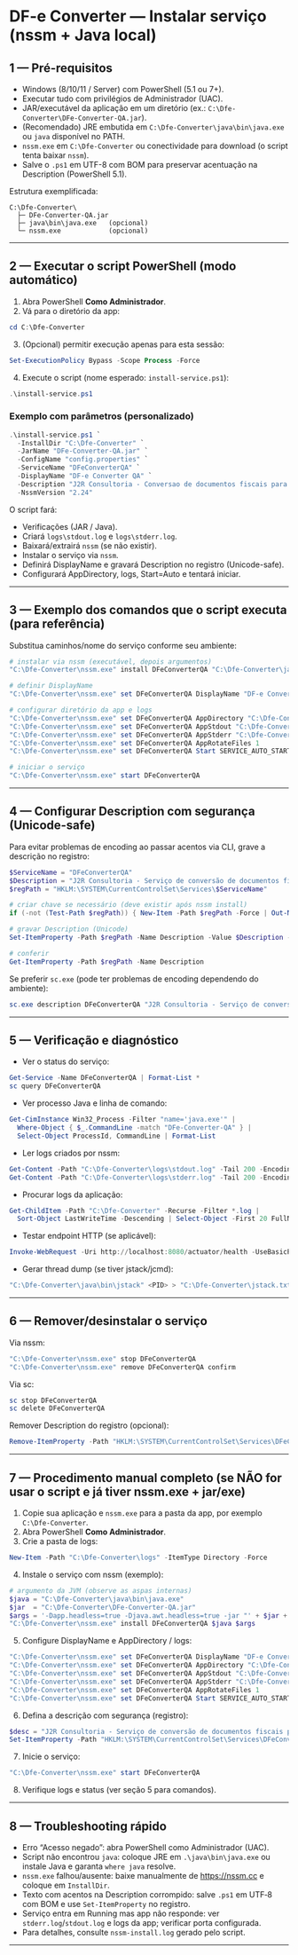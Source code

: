 # DF-e Converter — Instalar serviço (nssm + Java local)

## 1 — Pré-requisitos
- Windows (8/10/11 / Server) com PowerShell (5.1 ou 7+).
- Executar tudo com privilégios de Administrador (UAC).
- JAR/executável da aplicação em um diretório (ex.: `C:\Dfe-Converter\DFe-Converter-QA.jar`).
- (Recomendado) JRE embutida em `C:\Dfe-Converter\java\bin\java.exe` ou `java` disponível no PATH.
- `nssm.exe` em `C:\Dfe-Converter` ou conectividade para download (o script tenta baixar `nssm`).
- Salve o `.ps1` em UTF-8 com BOM para preservar acentuação na Description (PowerShell 5.1).

Estrutura exemplificada:
```
C:\Dfe-Converter\
  ├─ DFe-Converter-QA.jar
  ├─ java\bin\java.exe   (opcional)
  └─ nssm.exe            (opcional)
```

---

## 2 — Executar o script PowerShell (modo automático)

1. Abra PowerShell **Como Administrador**.
2. Vá para o diretório da app:
```powershell
cd C:\Dfe-Converter
```
3. (Opcional) permitir execução apenas para esta sessão:
```powershell
Set-ExecutionPolicy Bypass -Scope Process -Force
```
4. Execute o script (nome esperado: `install-service.ps1`):
```powershell
.\install-service.ps1
```

### Exemplo com parâmetros (personalizado)
```powershell
.\install-service.ps1 `
  -InstallDir "C:\Dfe-Converter" `
  -JarName "DFe-Converter-QA.jar" `
  -ConfigName "config.properties" `
  -ServiceName "DFeConverterQA" `
  -DisplayName "DF-e Converter QA" `
  -Description "J2R Consultoria - Conversao de documentos fiscais para o padrao da reforma tributaria." `
  -NssmVersion "2.24"
```

O script fará:
- Verificações (JAR / Java).
- Criará `logs\stdout.log` e `logs\stderr.log`.
- Baixará/extrairá `nssm` (se não existir).
- Instalar o serviço via `nssm`.
- Definirá DisplayName e gravará Description no registro (Unicode-safe).
- Configurará AppDirectory, logs, Start=Auto e tentará iniciar.

---

## 3 — Exemplo dos comandos que o script executa (para referência)

Substitua caminhos/nome do serviço conforme seu ambiente:

```powershell
# instalar via nssm (executável, depois argumentos)
"C:\Dfe-Converter\nssm.exe" install DFeConverterQA "C:\Dfe-Converter\java\bin\java.exe" "-Dapp.headless=true -Djava.awt.headless=true -jar ""C:\Dfe-Converter\DFe-Converter-QA.jar"" --sync.config.file=""C:\Dfe-Converter\config.properties"""

# definir DisplayName
"C:\Dfe-Converter\nssm.exe" set DFeConverterQA DisplayName "DF-e Converter QA"

# configurar diretório da app e logs
"C:\Dfe-Converter\nssm.exe" set DFeConverterQA AppDirectory "C:\Dfe-Converter"
"C:\Dfe-Converter\nssm.exe" set DFeConverterQA AppStdout "C:\Dfe-Converter\logs\stdout.log"
"C:\Dfe-Converter\nssm.exe" set DFeConverterQA AppStderr "C:\Dfe-Converter\logs\stderr.log"
"C:\Dfe-Converter\nssm.exe" set DFeConverterQA AppRotateFiles 1
"C:\Dfe-Converter\nssm.exe" set DFeConverterQA Start SERVICE_AUTO_START

# iniciar o serviço
"C:\Dfe-Converter\nssm.exe" start DFeConverterQA
```

---

## 4 — Configurar Description com segurança (Unicode-safe)
Para evitar problemas de encoding ao passar acentos via CLI, grave a descrição no registro:

```powershell
$ServiceName = "DFeConverterQA"
$Description = "J2R Consultoria - Serviço de conversão de documentos fiscais para o padrão da reforma tributária."
$regPath = "HKLM:\SYSTEM\CurrentControlSet\Services\$ServiceName"

# criar chave se necessário (deve existir após nssm install)
if (-not (Test-Path $regPath)) { New-Item -Path $regPath -Force | Out-Null }

# gravar Description (Unicode)
Set-ItemProperty -Path $regPath -Name Description -Value $Description -ErrorAction Stop

# conferir
Get-ItemProperty -Path $regPath -Name Description
```

Se preferir `sc.exe` (pode ter problemas de encoding dependendo do ambiente):
```powershell
sc.exe description DFeConverterQA "J2R Consultoria - Serviço de conversão de documentos fiscais ..."
```

---

## 5 — Verificação e diagnóstico

- Ver o status do serviço:
```powershell
Get-Service -Name DFeConverterQA | Format-List *
sc query DFeConverterQA
```

- Ver processo Java e linha de comando:
```powershell
Get-CimInstance Win32_Process -Filter "name='java.exe'" |
  Where-Object { $_.CommandLine -match "DFe-Converter-QA" } |
  Select-Object ProcessId, CommandLine | Format-List
```

- Ler logs criados por nssm:
```powershell
Get-Content -Path "C:\Dfe-Converter\logs\stdout.log" -Tail 200 -Encoding UTF8
Get-Content -Path "C:\Dfe-Converter\logs\stderr.log" -Tail 200 -Encoding UTF8
```

- Procurar logs da aplicação:
```powershell
Get-ChildItem -Path "C:\Dfe-Converter" -Recurse -Filter *.log |
  Sort-Object LastWriteTime -Descending | Select-Object -First 20 FullName, LastWriteTime
```

- Testar endpoint HTTP (se aplicável):
```powershell
Invoke-WebRequest -Uri http://localhost:8080/actuator/health -UseBasicParsing -ErrorAction SilentlyContinue
```

- Gerar thread dump (se tiver jstack/jcmd):
```powershell
"C:\Dfe-Converter\java\bin\jstack" <PID> > "C:\Dfe-Converter\jstack.txt"
```

---

## 6 — Remover/desinstalar o serviço

Via nssm:
```powershell
"C:\Dfe-Converter\nssm.exe" stop DFeConverterQA
"C:\Dfe-Converter\nssm.exe" remove DFeConverterQA confirm
```

Via sc:
```powershell
sc stop DFeConverterQA
sc delete DFeConverterQA
```

Remover Description do registro (opcional):
```powershell
Remove-ItemProperty -Path "HKLM:\SYSTEM\CurrentControlSet\Services\DFeConverterQA" -Name Description -ErrorAction SilentlyContinue
```

---

## 7 — Procedimento manual completo (se NÃO for usar o script e já tiver nssm.exe + jar/exe)

1. Copie sua aplicação e `nssm.exe` para a pasta da app, por exemplo `C:\Dfe-Converter`.
2. Abra PowerShell **Como Administrador**.
3. Crie a pasta de logs:
```powershell
New-Item -Path "C:\Dfe-Converter\logs" -ItemType Directory -Force
```
4. Instale o serviço com nssm (exemplo):
```powershell
# argumento da JVM (observe as aspas internas)
$java = "C:\Dfe-Converter\java\bin\java.exe"
$jar  = "C:\Dfe-Converter\DFe-Converter-QA.jar"
$args = '-Dapp.headless=true -Djava.awt.headless=true -jar "' + $jar + '" --sync.config.file="C:\Dfe-Converter\config.properties"'
"C:\Dfe-Converter\nssm.exe" install DFeConverterQA $java $args
```
5. Configure DisplayName e AppDirectory / logs:
```powershell
"C:\Dfe-Converter\nssm.exe" set DFeConverterQA DisplayName "DF-e Converter QA"
"C:\Dfe-Converter\nssm.exe" set DFeConverterQA AppDirectory "C:\Dfe-Converter"
"C:\Dfe-Converter\nssm.exe" set DFeConverterQA AppStdout "C:\Dfe-Converter\logs\stdout.log"
"C:\Dfe-Converter\nssm.exe" set DFeConverterQA AppStderr "C:\Dfe-Converter\logs\stderr.log"
"C:\Dfe-Converter\nssm.exe" set DFeConverterQA AppRotateFiles 1
"C:\Dfe-Converter\nssm.exe" set DFeConverterQA Start SERVICE_AUTO_START
```
6. Defina a descrição com segurança (registro):
```powershell
$desc = "J2R Consultoria - Serviço de conversão de documentos fiscais para o padrão da reforma tributária."
Set-ItemProperty -Path "HKLM:\SYSTEM\CurrentControlSet\Services\DFeConverterQA" -Name Description -Value $desc
```
7. Inicie o serviço:
```powershell
"C:\Dfe-Converter\nssm.exe" start DFeConverterQA
```
8. Verifique logs e status (ver seção 5 para comandos).

---

## 8 — Troubleshooting rápido
- Erro “Acesso negado”: abra PowerShell como Administrador (UAC).
- Script não encontrou `java`: coloque JRE em `.\java\bin\java.exe` ou instale Java e garanta `where java` resolve.
- `nssm.exe` falhou/ausente: baixe manualmente de https://nssm.cc e coloque em `InstallDir`.
- Texto com acentos na Description corrompido: salve `.ps1` em UTF‑8 com BOM e use `Set-ItemProperty` no registro.
- Serviço entra em Running mas app não responde: ver `stderr.log`/`stdout.log` e logs da app; verificar porta configurada.
- Para detalhes, consulte `nssm-install.log` gerado pelo script.

---
